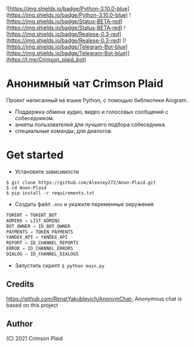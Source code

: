 ![https://img.shields.io/badge/Python-3.10.0-blue](https://img.shields.io/badge/Python-3.10.0-blue)
![https://img.shields.io/badge/Status-BETA-red](https://img.shields.io/badge/Status-BETA-red) ![https://img.shields.io/badge/Realese-0.3-red](https://img.shields.io/badge/Realese-0.3-red) [![https://img.shields.io/badge/Telegram-Bot-blue](https://img.shields.io/badge/Telegram-Bot-blue)](https://t.me/Crimson_plaid_bot)


# Анонимный чат Crimson Plaid    
Проект написанный на языке Python, с помощью библиотеки Aiogram.

* Поддержка обмена аудио, видео и голосовых сообщений с собеседником. 
* анкеты пользователей для лучшего подбора собеседника.
* специальные команды, для диалогов.

# Get started
* Установите зависимости
```
$ git clone https://github.com/Alexsey272/Anon-Plaid.git
$ cd Anon-Plaid
$ pip install -r requirements.txt
```
* Создать файл `.env` и укажите переменные окружения
```Python
TOKENT = TOKENT_BOT
ADMINS = LIST_ADMINS
BOT_OWNER = ID_BOT_OWNER
PAYMENTS = TOKEN_PAYMENTS
YANDEX_API = YANDEX_API
REPORT = ID_CHANNEL_REPORTS
ERROR = ID_CHANNEL_ERRORS
DIALOG = ID_CHANNEL_DIALOGS
```
* Запустить скрипт
`$ python main.py`

## Credits  
https://github.com/RenatYakublevich/AnonymChat- Anonymous chat is based on this project

## Author  
(C) 2021 Crimson Plaid